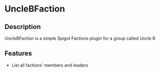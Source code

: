 # UncleBFaction

## Description
UncleBFaction is a simple Spigot Factions plugin for a group called Uncle B

## Features
- List all factions' members and leaders
